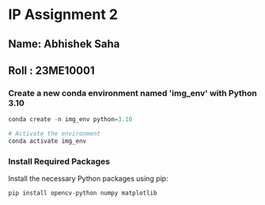 # IP Assignment 2
## Name: Abhishek Saha
## Roll : 23ME10001


### Create a new conda environment named 'img_env' with Python 3.10

```python
conda create -n img_env python=3.10

# Activate the environment
conda activate img_env
```

### Install Required Packages

Install the necessary Python packages using pip:
```python
pip install opencv-python numpy matplotlib
```
